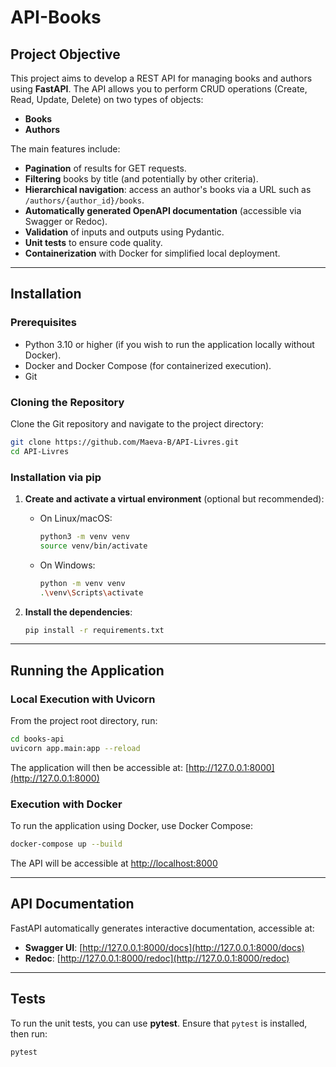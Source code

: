 # API-Books

## Project Objective

This project aims to develop a REST API for managing books and authors using **FastAPI**. The API allows you to perform CRUD operations (Create, Read, Update, Delete) on two types of objects:

- **Books**
- **Authors**

The main features include:

- **Pagination** of results for GET requests.
- **Filtering** books by title (and potentially by other criteria).
- **Hierarchical navigation**: access an author's books via a URL such as `/authors/{author_id}/books`.
- **Automatically generated OpenAPI documentation** (accessible via Swagger or Redoc).
- **Validation** of inputs and outputs using Pydantic.
- **Unit tests** to ensure code quality.
- **Containerization** with Docker for simplified local deployment.

---

## Installation

### Prerequisites

- Python 3.10 or higher (if you wish to run the application locally without Docker).
- Docker and Docker Compose (for containerized execution).
- Git

### Cloning the Repository

Clone the Git repository and navigate to the project directory:

```bash
git clone https://github.com/Maeva-B/API-Livres.git
cd API-Livres
```

### Installation via pip

1. **Create and activate a virtual environment** (optional but recommended):

   - On Linux/macOS:

     ```bash
     python3 -m venv venv
     source venv/bin/activate
     ```

   - On Windows:

     ```bash
     python -m venv venv
     .\venv\Scripts\activate
     ```

2. **Install the dependencies**:

   ```bash
   pip install -r requirements.txt
   ```

---

## Running the Application

### Local Execution with Uvicorn

From the project root directory, run:

```bash
cd books-api
uvicorn app.main:app --reload
```

The application will then be accessible at: [http://127.0.0.1:8000](http://127.0.0.1:8000)

### Execution with Docker

To run the application using Docker, use Docker Compose:

```bash
docker-compose up --build
```

The API will be accessible at [http://localhost:8000](http://localhost:8000)

---

## API Documentation

FastAPI automatically generates interactive documentation, accessible at:

- **Swagger UI**: [http://127.0.0.1:8000/docs](http://127.0.0.1:8000/docs)
- **Redoc**: [http://127.0.0.1:8000/redoc](http://127.0.0.1:8000/redoc)

---

## Tests

To run the unit tests, you can use **pytest**. Ensure that `pytest` is installed, then run:

```bash
pytest
```